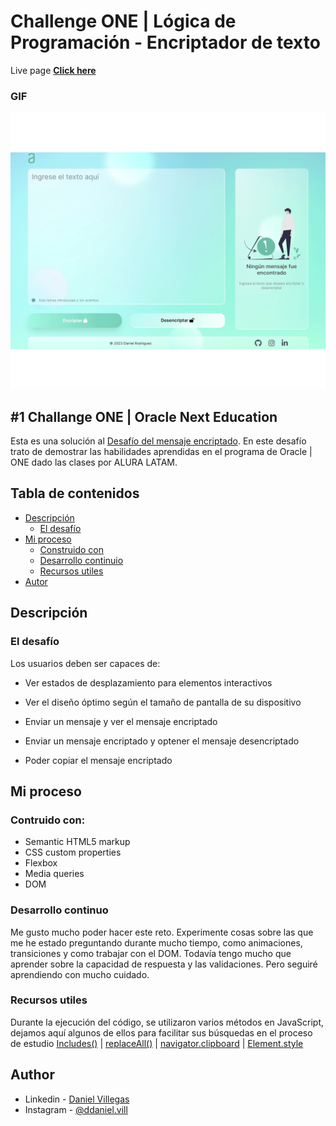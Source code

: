 # Challenge ONE | Lógica de Programación - Encriptador de texto

Live page **[Click here](https://villd.github.io/oracle-challange/)**

### GIF

![capturas](https://raw.githubusercontent.com/VillD/oracle-challange/main/desing/preview.gif)

## #1 Challange ONE | Oracle Next Education

Esta es una solución al [Desafío del mensaje encriptado](https://villd.github.io/oracle-challange/). En este desafío trato de demostrar las habilidades aprendidas en el programa de Oracle | ONE dado las clases por ALURA LATAM.

## Tabla de contenidos

- [Descripción](#descripción)
   - [El desafío](#el-desafío)
- [Mi proceso](#my-process)
   - [Construido con](#contruido-con)
   - [Desarrollo continuio](#desarrollo-continuo)
   - [Recursos utiles](#recursos-utiles)
- [Autor](#autor)

## Descripción

### El desafío

Los usuarios deben ser capaces de:

- Ver estados de desplazamiento para elementos interactivos
  
- Ver el diseño óptimo según el tamaño de pantalla de su dispositivo
  
- Enviar un mensaje y ver el mensaje encriptado

- Enviar un mensaje encriptado y optener el mensaje desencriptado

- Poder copiar el mensaje encriptado

## Mi proceso

### Contruido con:

- Semantic HTML5 markup
- CSS custom properties
- Flexbox
- Media queries
- DOM

### Desarrollo continuo

Me gusto mucho poder hacer este reto. Experimente cosas sobre las que me he estado preguntando durante mucho tiempo, como animaciones, transiciones y como trabajar con el DOM.
Todavía tengo mucho que aprender sobre la capacidad de respuesta y las validaciones. Pero seguiré aprendiendo con mucho cuidado.

### Recursos utiles

Durante la ejecución del código, se utilizaron varios métodos en JavaScript, dejamos aquí algunos de ellos para facilitar sus búsquedas en el proceso de estudio [Includes()](https://developer.mozilla.org/pt-BR/docs/Web/JavaScript/Reference/Global_Objects/Array/includes) | [replaceAll()](https://developer.mozilla.org/pt-BR/docs/Web/JavaScript/Reference/Global_Objects/String/toLowerCase) | [navigator.clipboard](https://developer.mozilla.org/en-US/docs/Mozilla/Add-ons/WebExtensions/Interact_with_the_clipboard) | [Element.style](https://www.w3schools.com/jsref/dom_obj_style.asp)

## Author

- Linkedin - [Daniel Villegas](https://www.linkedin.com/in/daniel-rodriguez-villegas-349b01240/)
- Instagram - [@ddaniel.vill](https://www.instagram.com/ddaniel.vill/)





